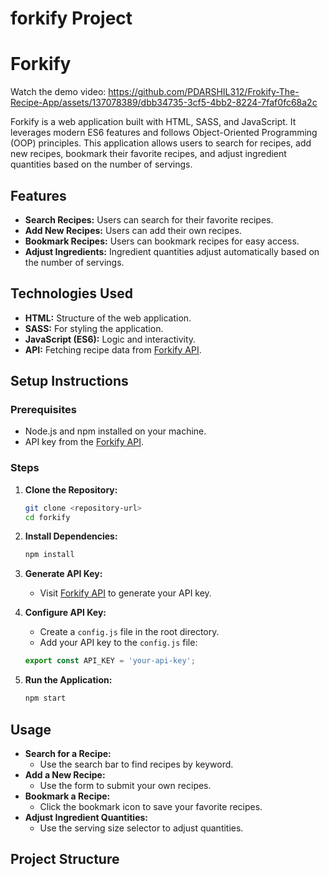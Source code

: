 # forkify Project

# Forkify

Watch the demo video:
https://github.com/PDARSHIL312/Frokify-The-Recipe-App/assets/137078389/dbb34735-3cf5-4bb2-8224-7faf0fc68a2c


Forkify is a web application built with HTML, SASS, and JavaScript. It leverages modern ES6 features and follows Object-Oriented Programming (OOP) principles. This application allows users to search for recipes, add new recipes, bookmark their favorite recipes, and adjust ingredient quantities based on the number of servings.




## Features

- **Search Recipes:** Users can search for their favorite recipes.
- **Add New Recipes:** Users can add their own recipes.
- **Bookmark Recipes:** Users can bookmark recipes for easy access.
- **Adjust Ingredients:** Ingredient quantities adjust automatically based on the number of servings.

## Technologies Used

- **HTML:** Structure of the web application.
- **SASS:** For styling the application.
- **JavaScript (ES6):** Logic and interactivity.
- **API:** Fetching recipe data from [Forkify API](https://forkify-api.herokuapp.com/v2).

## Setup Instructions

### Prerequisites

- Node.js and npm installed on your machine.
- API key from the [Forkify API](https://forkify-api.herokuapp.com/v2).

### Steps

1. **Clone the Repository:**
    ```sh
    git clone <repository-url>
    cd forkify
    ```

2. **Install Dependencies:**
    ```sh
    npm install
    ```

3. **Generate API Key:**
    - Visit [Forkify API](https://forkify-api.herokuapp.com/v2) to generate your API key.

4. **Configure API Key:**
    - Create a `config.js` file in the root directory.
    - Add your API key to the `config.js` file:
    ```js
    export const API_KEY = 'your-api-key';
    ```

5. **Run the Application:**
    ```sh
    npm start
    ```

## Usage

- **Search for a Recipe:**
    - Use the search bar to find recipes by keyword.
- **Add a New Recipe:**
    - Use the form to submit your own recipes.
- **Bookmark a Recipe:**
    - Click the bookmark icon to save your favorite recipes.
- **Adjust Ingredient Quantities:**
    - Use the serving size selector to adjust quantities.

## Project Structure

